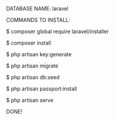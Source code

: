 DATABASE NAME: 
laravel

COMMANDS TO INSTALL:

$ composer global require laravel/installer

$ composer install

$ php artisan key:generate

$ php artisan migrate

$ php artisan db:seed

$ php artisan passport:install
 
$ php artisan serve

DONE!

